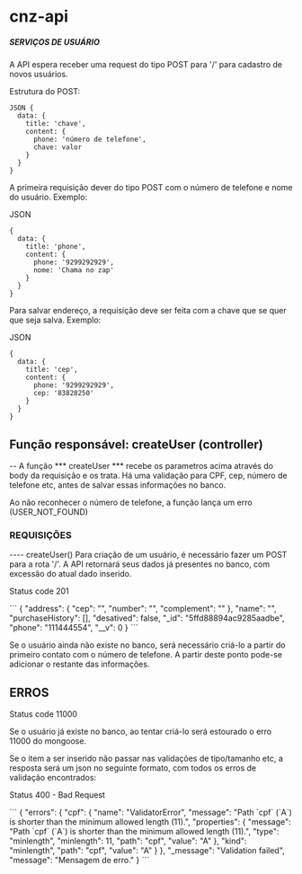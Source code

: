 # cnz-api

##### SERVIÇOS DE USUÁRIO #####

A API espera receber uma request do tipo POST para '/' para cadastro
de novos usuários.

Estrutura do POST:

```
JSON {
  data: {
    title: 'chave',
    content: {
      phone: 'número de telefone',
      chave: valor
    }
  }
}
```

A primeira requisição dever do tipo POST com o número de telefone e nome do usuário.
Exemplo:

JSON
```
{
  data: {
    title: 'phone',
    content: {
      phone: '9299292929',
      nome: 'Chama no zap'
    }
  }
}
```

Para salvar endereço, a requisição deve ser feita com a chave que se quer que seja salva.
Exemplo:

JSON
```
{
  data: {
    title: 'cep',
    content: {
      phone: '9299292929',
      cep: '83828250'
    }
  }
}
```

## Função responsável: createUser (controller)

-- A função *** createUser *** recebe os parametros acima através do body da requisição e os trata.
Há uma validação para CPF, cep, número de telefone etc, antes de salvar
essas informações no banco.

Ao não reconhecer o número de telefone, a função lança um erro (USER_NOT_FOUND)


### REQUISIÇÕES


---- createUser()
Para criação de um usuário, é necessário fazer um POST para a rota '/'.
A API retornará seus dados já presentes no banco, com excessão do atual dado inserido.

<p>Status code 201</p>
```
{
    "address": {
        "cep": "",
        "number": "",
        "complement": ""
    },
    "name": "",
    "purchaseHistory": [],
    "desatived": false,
    "_id": "5ffd88894ac9285aadbe",
    "phone": "111444554",
    "__v": 0
}
```

Se o usuário ainda não existe no banco, será necessário criá-lo a partir do primeiro contato com o número de telefone. A partir deste ponto pode-se adicionar o restante das informações.

## ERROS
<p>Status code 11000</p>
Se o usuário já existe no banco, ao tentar criá-lo será estourado o erro 11000 do mongoose.


Se o item a ser inserido não passar nas validações de tipo/tamanho etc,
a resposta será um json no seguinte formato, com todos os erros de validação encontrados:

<p>Status 400 - Bad Request</p>
```
{
    "errors": {
        "cpf": {
            "name": "ValidatorError",
            "message": "Path `cpf` (`A`) is shorter than the minimum allowed length (11).",
            "properties": {
                "message": "Path `cpf` (`A`) is shorter than the minimum allowed length (11).",
                "type": "minlength",
                "minlength": 11,
                "path": "cpf",
                "value": "A"
            },
            "kind": "minlength",
            "path": "cpf",
            "value": "A"
        }
    },
    "_message": "Validation failed",
    "message": "Mensagem de erro."
}
```



